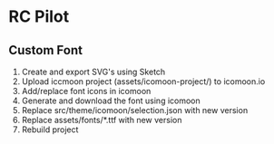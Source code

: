# RC Pilot

## Custom Font

1. Create and export SVG's using Sketch
2. Upload iccmoon project (assets/icomoon-project/) to icomoon.io
3. Add/replace font icons in icomoon
4. Generate and download the font using icomoon
5. Replace src/theme/icomoon/selection.json with new version
6. Replace assets/fonts/*.ttf with new version
7. Rebuild project
